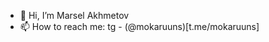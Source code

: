 - 👋 Hi, I’m Marsel Akhmetov
- 📫 How to reach me: tg - (@mokaruuns)[t.me/mokaruuns]

<!---
mokaruuns/mokaruuns is a ✨ special ✨ repository because its `README.md` (this file) appears on your GitHub profile.
You can click the Preview link to take a look at your changes.
--->
